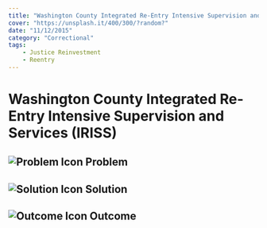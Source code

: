 ```yaml
---
title: "Washington County Integrated Re-Entry Intensive Supervision and Services (IRISS)"
cover: "https://unsplash.it/400/300/?random?"
date: "11/12/2015"
category: "Correctional"
tags:
    - Justice Reinvestment
    - Reentry  
---
```


# Washington County Integrated Re-Entry Intensive Supervision and Services (IRISS)

## ![Problem Icon](https://github.com/google/material-design-icons/raw/master/alert/1x_web/ic_error_outline_black_48dp.png "Problem") Problem

## ![Solution Icon](https://github.com/google/material-design-icons/raw/master/action/1x_web/ic_lightbulb_outline_black_48dp.png "Solution") Solution

## ![Outcome Icon](https://github.com/google/material-design-icons/raw/master/action/1x_web/ic_view_list_black_48dp.png "Outcome") Outcome

